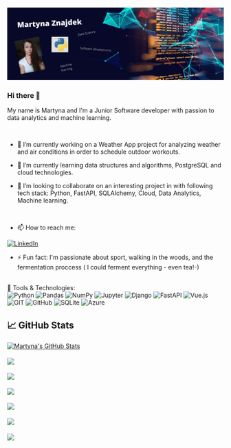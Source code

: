 [![Header](https://github.com/CodingBee77/CodingBee77/blob/main/Martyna%20Znajdek.png "Header")](https://some-url.dev/)


### Hi there 👋

My name is Martyna and I'm a Junior Software developer with passion to data analytics and machine learning.

<br />

- 🔭 I’m currently working on a Weather App project for analyzing weather and air conditions in order to schedule outdoor workouts.

- 🌱 I’m currently learning data structures and algorithms, PostgreSQL and cloud technologies.

- 👯 I’m looking to collaborate on an interesting project in with following tech stack: Python, FastAPI, SQLAlchemy, Cloud, Data Analytics, Machine learning.

<br />

- 📫 How to reach me:


[<img alt="LinkedIn" src="https://img.shields.io/badge/linkedin%20-%230077B5.svg?&style=for-the-badge&logo=linkedin&logoColor=white"/>](https://www.linkedin.com/in/martyna-znajdek-a63084137/)


- ⚡ Fun fact: I'm passionate about sport, walking in the woods, and the fermentation proccess ( I could ferment everything - even tea!-)



<br />
🔧 Tools & Technologies:
<br />


<img alt="Python" src="https://img.shields.io/badge/python-3670A0?style=for-the-badge&logo=python&logoColor=ffdd54"/>


<img alt="Pandas" src="https://img.shields.io/badge/pandas%20-%23150458.svg?&style=for-the-badge&logo=pandas&logoColor=white" />


<img alt="NumPy" src="https://img.shields.io/badge/numpy%20-%23013243.svg?&style=for-the-badge&logo=numpy&logoColor=white" />


<img alt="Jupyter" src="https://img.shields.io/badge/Jupyter%20-%23F37626.svg?&style=for-the-badge&logo=Jupyter&logoColor=white" />


<img alt="Django" src="https://img.shields.io/badge/django%20-%23092E20.svg?&style=for-the-badge&logo=django&logoColor=white"/>


<img alt="FastAPI" src="https://img.shields.io/badge/FastAPI-005571?style=for-the-badge&logo=fastapi"/>


<img alt="Vue.js" src="https://img.shields.io/badge/vuejs-%2335495e.svg?style=for-the-badge&logo=vuedotjs&logoColor=%234FC08D"/>


<img alt="GIT" src="https://img.shields.io/badge/git-%23F05033.svg?style=for-the-badge&logo=git&logoColor=white"/>


<img alt="GitHub" src="https://img.shields.io/badge/github%20-%23121011.svg?&style=for-the-badge&logo=github&logoColor=white"/>


<img alt="SQLite" src ="https://img.shields.io/badge/sqlite-%2307405e.svg?&style=for-the-badge&logo=sqlite&logoColor=white"/>


<img alt="Azure" src ="https://img.shields.io/badge/azure-%230072C6.svg?style=for-the-badge&logo=azure-devops&logoColor=white"/>


<br />

## &#x1f4c8; GitHub Stats

<!--<a href="https://github.com/CodingBee77">
  <img align="center" src="https://github-readme-stats.vercel.app/api/top-langs/?username=CodingBee77&hide=java,html&title_color=ffffff&text_color=c9cacc&icon_color=2bbc8a&bg_color=1d1f21" />
</a>
-->

<a href="https://github.com/CodingBee77">
  <img align="center" src="https://github-readme-stats.vercel.app/api?username=CodingBee77&show_icons=true&line_height=27&count_private=true&title_color=ffffff&text_color=c9cacc&icon_color=2bbc8a&bg_color=1d1f21" alt="Martyna's GitHub Stats" />
</a>

<br />
<br />


<a href="https://github.com/CodingBee77/FastAPI_docker">
  <img align="center" src="https://github-readme-stats.vercel.app/api/pin/?username=CodingBee77&repo=FastAPI_docker&title_color=ffffff&text_color=c9cacc&icon_color=2bbc8a&bg_color=1d1f21" />
</a>    

<br />
<br />

<a href="https://github.com/CodingBee77/Air_quality_app_v2">
  <img align="center" src="https://github-readme-stats.vercel.app/api/pin/?username=CodingBee77&repo=Air_quality_app_v2&title_color=ffffff&text_color=c9cacc&icon_color=2bbc8a&bg_color=1d1f21" />
</a>    

<br />
<br />

<a href="https://github.com/CodingBee77/Dependency-injection-app">
  <img align="center" src="https://github-readme-stats.vercel.app/api/pin/?username=CodingBee77&repo=Dependency-injection-app&title_color=ffffff&text_color=c9cacc&icon_color=2bbc8a&bg_color=1d1f21" />
</a>  

<br />
<br />

<a href="https://github.com/CodingBee77/Data_Science_Projects">
  <img align="center" src="https://github-readme-stats.vercel.app/api/pin/?username=CodingBee77&repo=Data_Science_Projects&title_color=ffffff&text_color=c9cacc&icon_color=2bbc8a&bg_color=1d1f21" />
</a>    

<br />
<br />

<a href="https://github.com/CodingBee77/SQLAlchemy_workbook">
  <img align="center" src="https://github-readme-stats.vercel.app/api/pin/?username=CodingBee77&repo=SQLAlchemy_workbook&title_color=ffffff&text_color=c9cacc&icon_color=2bbc8a&bg_color=1d1f21" />
</a> 

<br />
<br />

<a href="https://github.com/CodingBee77/ML-algorithms-from-scratch">
  <img align="center" src="https://github-readme-stats.vercel.app/api/pin/?username=CodingBee77&repo=ML-algorithms-from-scratch&title_color=ffffff&text_color=c9cacc&icon_color=2bbc8a&bg_color=1d1f21" />
</a> 
